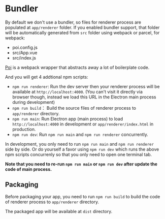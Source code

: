 # Bundler

By default we don't use a bundler, so files for renderer process are populated at `app/renderer` folder. If you enabled bundler support, that folder will be automatically generated from `src` folder using webpack or parcel, for webpack:

- poi.config.js
- src/App.vue
- src/index.js

[Poi](https://github.com/egoist/poi) is a webpack wrapper that abstracts away a lot of boilerplate code.

And you will get 4 addtional npm scripts:

- `npm run renderer`: Run the dev server then your renderer process will be available at `http://localhost:4000`. (You can't visit it directly via browser though, instead we load this URL in the Electron main process during development)
- `npm run build`： Build the source files of renderer process to `app/renderer` directory.
- `npm run main`: Run Electron app (main process) to load `http://localhost:4000` in development or `app/renderer/index.html` in production.
- `npm run dev`: Run `npm run main` and `npm run renderer` concurrently.

In development, you only need to run `npm run main` and `npm run renderer` side by side. Or do yourself a favor using `npm run dev` which runs the above npm scripts concurrenly so that you only need to open one terminal tab.

**Note that you need to re-run `npm run main` or `npm run dev` after update the code of main process.**

## Packaging

Before packaging your app, you need to run `npm run build` to build the code of renderer process to `app/renderer` directory.

The packaged app will be available at `dist` directory.
